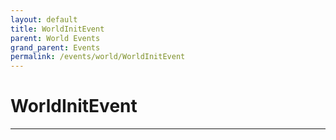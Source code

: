 ```yaml
---
layout: default
title: WorldInitEvent
parent: World Events
grand_parent: Events
permalink: /events/world/WorldInitEvent
---
```


# WorldInitEvent

---

